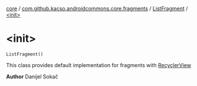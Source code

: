 [core](../../index.md) / [com.github.kacso.androidcommons.core.fragments](../index.md) / [ListFragment](index.md) / [&lt;init&gt;](./-init-.md)

# &lt;init&gt;

`ListFragment()`

This class provides default implementation for fragments with [RecyclerView](#)

**Author**
Danijel Sokač

